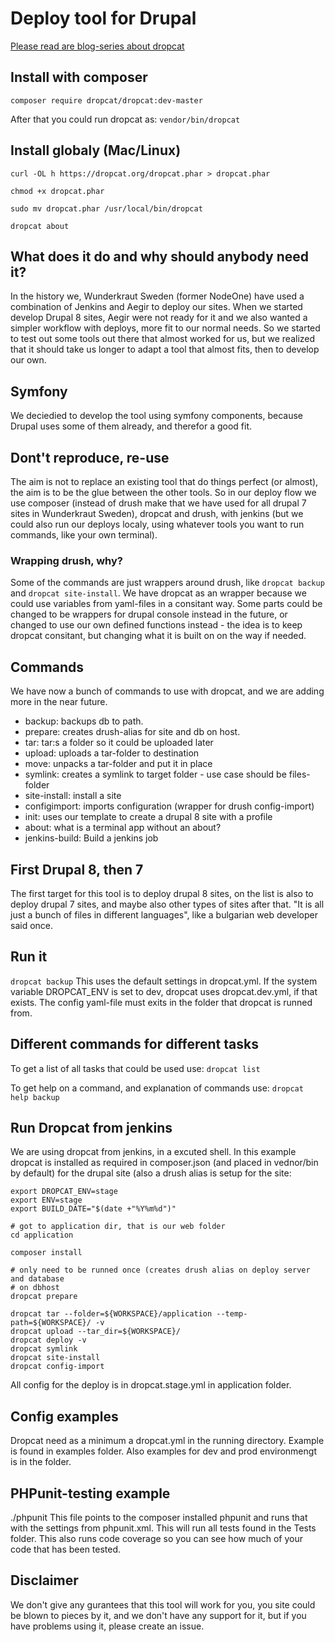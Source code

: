 # Deploy tool for Drupal

[Please read are blog-series about dropcat](https://wunderkraut.se/dropcat)

## Install with composer
`composer require dropcat/dropcat:dev-master`

After that you could run dropcat as: `vendor/bin/dropcat`

## Install globaly (Mac/Linux)
`curl -OL h https://dropcat.org/dropcat.phar > dropcat.phar`

`chmod +x dropcat.phar`

`sudo mv dropcat.phar /usr/local/bin/dropcat`

`dropcat about`

## What does it do and why should anybody need it?
In the history we, Wunderkraut Sweden (former NodeOne) have used a combination 
of Jenkins and Aegir to deploy our sites. When we started develop Drupal 8 
sites, Aegir were not ready for it and we also wanted a simpler workflow 
with deploys, more fit to our normal needs. So we started to test out some tools 
out there that almost worked for us, but we realized that it should take us 
longer to adapt a tool that almost fits, then to develop our own.

## Symfony
We deciedied to develop the tool using symfony components, because Drupal uses 
some of them already, and therefor a good fit. 

## Dont't reproduce, re-use
The aim is not to replace an existing tool that do things perfect (or almost), 
the aim is to be the glue between the other tools. So in our deploy flow we use
composer (instead of drush make that we have used for all drupal 7 sites in 
Wunderkraut Sweden), dropcat and drush, with jenkins (but we could also run our
deploys localy, using whatever tools you want to run commands, like your own 
terminal).

### Wrapping drush, why?
Some of the commands are just wrappers around drush, like `dropcat backup` and 
`dropcat site-install`. We have dropcat as an wrapper because we could use 
variables from yaml-files in a consitant way. Some parts could be changed to be 
wrappers for drupal console instead in the future, or changed to use our own 
defined functions instead - the idea is to keep dropcat consitant, but 
changing what it is built on on the way if needed.

## Commands
We have now a bunch of commands to use with dropcat, and we are adding more in 
the near future.

* backup: backups db to path.
* prepare: creates drush-alias for site and db on host.
* tar: tar:s a folder so it could be uploaded later
* upload: uploads a tar-folder to destination
* move: unpacks a tar-folder and put it in place
* symlink: creates a symlink to target folder - use case should be files-folder
* site-install: install a site 
* configimport: imports configuration (wrapper for drush config-import)
* init: uses our template to create a drupal 8 site with a profile
* about: what is a terminal app without an about?
* jenkins-build: Build a jenkins job

## First Drupal 8, then 7
The first target for this tool is to deploy drupal 8 sites, on the list is also 
to deploy drupal 7 sites, and maybe also other types of sites after that. "It is 
all just a bunch of files in different languages", like a bulgarian web developer 
said once.

## Run it
`dropcat backup`
This uses the default settings in dropcat.yml. If the system variable DROPCAT_ENV 
is set to dev, dropcat uses dropcat.dev.yml, if that exists. 
The config yaml-file must exits in the folder that dropcat is
runned from.

## Different commands for different tasks
To get a list of all tasks that could be used use:
`dropcat list`

To get help on a command, and explanation of commands use:
`dropcat help backup`


## Run Dropcat from jenkins
We are using dropcat from jenkins, in a excuted shell. In this example dropcat 
is installed as required in composer.json (and placed in vednor/bin by default) 
for the drupal site (also a drush alias is setup for the site:
```
export DROPCAT_ENV=stage
export ENV=stage
export BUILD_DATE="$(date +"%Y%m%d")"

# got to application dir, that is our web folder
cd application

composer install

# only need to be runned once (creates drush alias on deploy server and database 
# on dbhost
dropcat prepare

dropcat tar --folder=${WORKSPACE}/application --temp-path=${WORKSPACE}/ -v
dropcat upload --tar_dir=${WORKSPACE}/
dropcat deploy -v
dropcat symlink
dropcat site-install
dropcat config-import

```
All config for the deploy is in dropcat.stage.yml in application folder.

## Config examples
Dropcat need as a minimum a dropcat.yml in the running directory. Example is 
found in examples folder. Also examples for dev and prod environmengt is in the 
folder.


## PHPunit-testing example
./phpunit
This file points to the composer installed phpunit and runs that with
the settings from phpunit.xml. This will run all tests found in the
Tests folder. This also runs code coverage so you can see how much of
your code that has been tested.


## Disclaimer
We don't give any gurantees that this tool will work for you, you site could be
blown to pieces by it, and we don't have any support for it, but if you have 
problems using it, please create an issue.